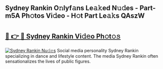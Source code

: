 ## Sydney Rankin O𝚗lyf𝚊ns Le𝚊𝚔ed N𝚞𝚍es - Part-m5A Ph𝚘tos Vi𝚍eo - H𝚘t Part Le𝚊𝚔s QAszW

# <h2><a href="http://hf77hxd.feru.top/?c=Sydney+Rankin">🔗 👉 🔴 Sydney Rankin Vi𝚍𝚎o Ph𝚘t𝚘𝚜</a></h2>

[![Sydney Rankin Nu𝚍𝚎s](https://i.imgur.com/0TWrTi3.gif)](http://hf77hxd.feru.top/?c=Sydney+Rankin)
Social media personality Sydney Rankin specializing in dance and lifestyle content. The media Sydney Rankin often sensationalizes the lives of public figures. 
